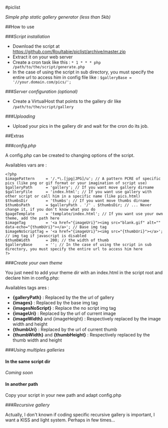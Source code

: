 #piclist

*Simple php static gallery generator (less than 5kb)*

##How to use

###_Script installation_

- Download the script at https://github.com/Roultabie/piclist/archive/master.zip
- Extract it on your web server
- Create a cron task like this : ```* 1 * * * php /path/to/the/script/generate.php```
- In the case of using the script in sub directory, you must specify the entire url to access him in config file like : ```$galleryBase = '//your.domain.com/pics/';```

###_Server configuration (optional)_

- Create a VirtualHost that points to the gallery dir like ```/path/to/the/script/gallery```

###_Uploading_

- Upload your pics in the gallery dir and wait for the cron do its job.

##Extras

###_config.php_

A config.php can be created to changing options of the script.  

Availables vars are :  

```
<?php
$imagePattern     = '/.*\.[jpg|JPG]/u'; // A pattern PCRE of specific pics (like png or gif format or your imagination of script use)
$galleryPath      = 'gallery'; // If you want move gallery dirname
$galleryFile      = 'index.html'; // If you want use gallery with other script or call him in a specific name (like pics.html)
$thumbsDir        = 'thumbs'; // If you want move thumbs dirname
$thumbsPath       = $galleryPath . '/' . $thumbsDir; // ... Never change it, if you don't know what you do
$pageTemplate     = 'template/index.html'; // If you want use your own theme, add the path here
$imageTag         = '<a href="{imageUri}"><img src="blank.gif" alt="" data-echo="{thumbUri}"></a>'; // Base img tag
$imageNoScriptTag = '<a href="{imageUri}"><img src="{thumbUri}"></a>'; // img tag if javascript is disabled
$thumbWidth       = 200; // the width of thumb
$galleryBase      = ''; // In the case of using the script in sub directory, you must specify the entire url to access him here
?>
```

###_Create your own theme_

You just need to add your theme dir with an index.html in the script root and declare him in config.php:  

Availables tags ares :  

- **{galleryPath}** : Replaced by the the url of gallery
- **{images}** : Replaced by the base img tag
- **{imagesNoScript}** : Replace the no script img tag
- **{imageUri}** : Replaced by the url of current image
- **{imageWidth}** and {imageHeight} : Respectively replaced by the image width and height
- **{thumbUri}** : Replaced by the url of current thumb
- **{thumbWidth}** and **{thumbHeight}** : Respectively replaced by the thumb width and height

###_Using multiples galleries_

#### In the same script dir

_Coming soon_

#### In another path

Copy your script in your new path and adapt config.php

###_Recursive gallery_

Actually, I don't known if coding specific recursive gallery is important, I want a KISS and light system.
Perhaps in few times...